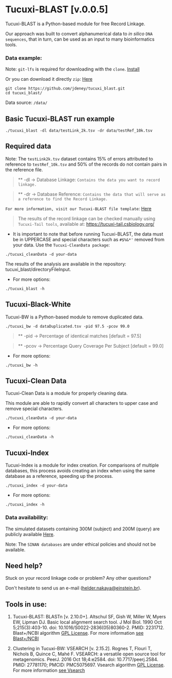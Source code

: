 # Tucuxi-BLAST [v.0.0.5]

Tucuxi-BLAST is a Python-based module for free Record Linkage. 

Our approach was built to convert alphanumerical data to *in silico* `DNA sequences`, that in turn, can be used as an input to many bioinformatics tools.


### Data example:
Note: `git-lfs` is required for downloading with the `clone`. [Install](https://github.com/git-lfs/git-lfs/wiki/Installation#debian-and-ubuntu)

Or you can download it directly `zip`: [Here](https://drive.google.com/file/d/1jXIAu4Wtx7HzgabNelu4xON1zKp5wmmR/view?usp=sharing)
```
git clone https://github.com/jdeney/tucuxi_blast.git
cd tucuxi_blast/
```
Data source: `/data/`

Basic Tucuxi-BLAST run example
---------------------
```
./tucuxi_blast -dl data/testLink_2k.tsv -dr data/testRef_10k.tsv
```

Required data
---------------------
Note: The `testLink2k.tsv` dataset contains 15% of errors attributed to reference to `testRef_10k.tsv` and 50% of the records do not contain pairs in the reference file.

>** -dl -> Database Linkage: `Contains the data you want to record linkage.`

>** -dr -> Database Reference: `Contains the data that will serve as a reference to find the Record Linkage.`

`For more information, visit our Tucuxi-BLAST file template`: [Here](https://github.com/csbl-br/tucuxi_blast/blob/main/data/testLink_2k.tsv)

>The results of the record linkage can be checked manually using `Tucuxi-Tail tools`, available at: https://tucuxi-tail.csbiology.org/

  * It is important to note that before running Tucuxi-BLAST, the data must be in UPPERCASE and special characters such as `#$%&*'` removed from your data. Use the `Tucuxi-CleanData package`:
```
./tucuxi_cleanData -d your-data
```

The results of the analysis are available in the repository: tucuxi_blast/directoryFileInput.

* For more options:
```
./tucuxi_blast -h
```

Tucuxi-Black-White
----------
Tucuxi-BW is a Python-based module to remove duplicated data.
```
./tucuxi_bw -d dataDuplicated.tsv -pid 97.5 -pcov 99.0
```

>** -pid  -> Percentage of identical matches [default = 97.5]

>** -pcov -> Percentage Query Coverage Per Subject [default = 99.0]

* For more options:
```
./tucuxi_bw -h
```

Tucuxi-Clean Data
----------
Tucuxi-Clean Data is a module for properly cleaning data.

This module are able to rapidly convert all characters to upper case and remove special characters. 
```
./tucuxi_cleanData -d your-data
```
* For more options:
```
./tucuxi_cleanData -h
```

Tucuxi-Index
----------
Tucuxi-Index is a module for index creation. For comparisons of multiple databases, this process avoids creating an index when using the same database as a reference, speeding up the process.

```
./tucuxi_index -d your-data
```

* For more options:
```
./tucuxi_index -h
```

### Data availability:
The simulated datasets containing 300M (subject) and 200M (query) are publicly available [Here](https://drive.google.com/drive/folders/1CiNnt3mNBLFxLB56KhNj1SqdaFa5LTSK?usp=sharing). 

Note: The `SINAN databases` are under ethical policies and should not be available.


Need help?
----------

Stuck on your record linkage code or problem? Any other questions? 

Don't hesitate to send us an e-mail (helder.nakaya@einstein.br).


Tools in use:
-------------
1. Tucuxi-BLAST: BLASTn [v. 2.10.0+]. Altschul SF, Gish W, Miller W, Myers EW, Lipman DJ. Basic local alignment search tool. J Mol Biol. 1990 Oct 5;215(3):403-10. doi: 10.1016/S0022-2836(05)80360-2. PMID: 2231712. Blast+/NCBI algorithm [GPL License](https://www.gnu.org/licenses/gpl-3.0.en.html). For more information [see Blast+/NCBI](https://blast.ncbi.nlm.nih.gov/) 

2. Clustering in Tucuxi-BW: VSEARCH [v. 2.15.2]. Rognes T, Flouri T, Nichols B, Quince C, Mahé F. VSEARCH: a versatile open source tool for metagenomics. PeerJ. 2016 Oct 18;4:e2584. doi: 10.7717/peerj.2584. PMID: 27781170; PMCID: PMC5075697. Vsearch algorithm [GPL License](https://www.gnu.org/licenses/gpl-3.0.en.html). For more information [see Vsearch](https://github.com/torognes/vsearch)
